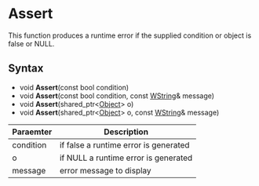 # Assert
This function produces a runtime error if the supplied condition or object is false or NULL.

## Syntax

- void **Assert**(const bool condition)
- void **Assert**(const bool condition, const [WString](WString.md)& message)
- void **Assert**(shared_ptr<[Object](Object.md)\> o)
- void **Assert**(shared_ptr<[Object](Object.md)\> o, const [WString](WString.md)& message) 

| Paraemter | Description |
|---|---|
| condition | if false a runtime error is generated |
| o | if NULL a runtime error is generated |
| message | error message to display |
